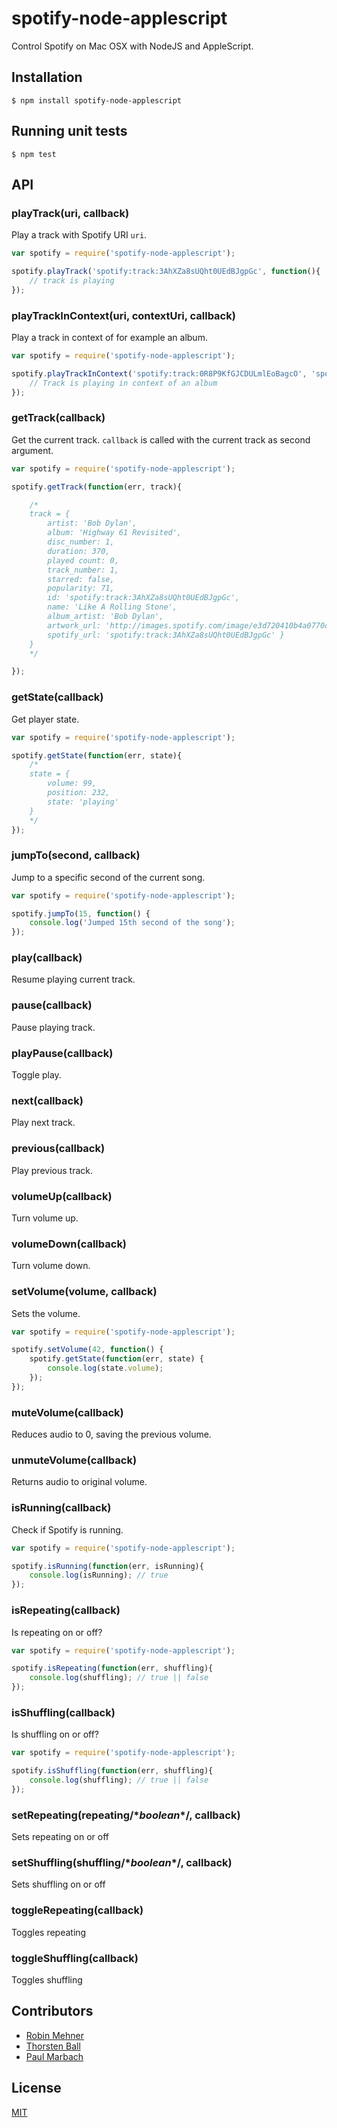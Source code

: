 # spotify-node-applescript
Control Spotify on Mac OSX with NodeJS and AppleScript.

## Installation

```
$ npm install spotify-node-applescript
```

## Running unit tests

```
$ npm test
```

## API

### playTrack(uri, callback)

Play a track with Spotify URI `uri`.

```javascript
var spotify = require('spotify-node-applescript');

spotify.playTrack('spotify:track:3AhXZa8sUQht0UEdBJgpGc', function(){
    // track is playing
});
```

### playTrackInContext(uri, contextUri, callback)

Play a track in context of for example an album.

```javascript
var spotify = require('spotify-node-applescript');

spotify.playTrackInContext('spotify:track:0R8P9KfGJCDULmlEoBagcO', 'spotify:album:6ZG5lRT77aJ3btmArcykra', function(){
    // Track is playing in context of an album
});
```

### getTrack(callback)

Get the current track. `callback` is called with the current track as second argument.

```javascript
var spotify = require('spotify-node-applescript');

spotify.getTrack(function(err, track){

    /*
    track = {
        artist: 'Bob Dylan',
        album: 'Highway 61 Revisited',
        disc_number: 1,
        duration: 370,
        played count: 0,
        track_number: 1,
        starred: false,
        popularity: 71,
        id: 'spotify:track:3AhXZa8sUQht0UEdBJgpGc',
        name: 'Like A Rolling Stone',
        album_artist: 'Bob Dylan',
        artwork_url: 'http://images.spotify.com/image/e3d720410b4a0770c1fc84bc8eb0f0b76758a358',
        spotify_url: 'spotify:track:3AhXZa8sUQht0UEdBJgpGc' }
    }
    */

});
```

### getState(callback)

Get player state.

```javascript
var spotify = require('spotify-node-applescript');

spotify.getState(function(err, state){
    /*
    state = {
        volume: 99,
        position: 232,
        state: 'playing'
    }
    */
});
```

### jumpTo(second, callback)

Jump to a specific second of the current song.

```javascript
var spotify = require('spotify-node-applescript');

spotify.jumpTo(15, function() {
    console.log('Jumped 15th second of the song');
});
```

### play(callback)

Resume playing current track.

### pause(callback)

Pause playing track.

### playPause(callback)

Toggle play.

### next(callback)

Play next track.

### previous(callback)

Play previous track.

### volumeUp(callback)

Turn volume up.

### volumeDown(callback)

Turn volume down.

### setVolume(volume, callback)

Sets the volume.

```javascript
var spotify = require('spotify-node-applescript');

spotify.setVolume(42, function() {
    spotify.getState(function(err, state) {
        console.log(state.volume);
    });
});
```

### muteVolume(callback)

Reduces audio to 0, saving the previous volume.

### unmuteVolume(callback)

Returns audio to original volume.

### isRunning(callback)

Check if Spotify is running.

```javascript
var spotify = require('spotify-node-applescript');

spotify.isRunning(function(err, isRunning){
    console.log(isRunning); // true
});
```

### isRepeating(callback)
Is repeating on or off?
```js
var spotify = require('spotify-node-applescript');

spotify.isRepeating(function(err, shuffling){
    console.log(shuffling); // true || false
});
```

### isShuffling(callback)
Is shuffling on or off?
```js
var spotify = require('spotify-node-applescript');

spotify.isShuffling(function(err, shuffling){
    console.log(shuffling); // true || false
});
```
### setRepeating(repeating/\**boolean*\*/, callback)
Sets repeating on or off

### setShuffling(shuffling/\**boolean*\*/, callback)
Sets shuffling on or off

### toggleRepeating(callback)
Toggles repeating

### toggleShuffling(callback)
Toggles shuffling

## Contributors

* [Robin Mehner](https://github.com/rmehner)
* [Thorsten Ball](https://github.com/mrnugget)
* [Paul Marbach](https://github.com/fastfrwrd)

## License


[MIT](LICENSE)
